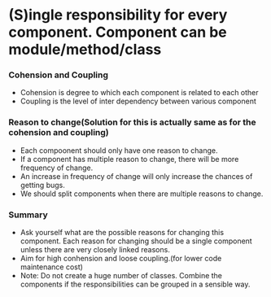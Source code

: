 # (S)ingle responsibility for every component. Component can be module/method/class

### Cohension and Coupling

- Cohension is degree to which each component is related to each other
- Coupling is the level of inter dependency between various component

### Reason to change(Solution for this is actually same as for the cohension and coupling)

- Each compoonent should only have one reason to change.
- If a component has multiple reason to change, there will be more frequency of change.
- An increase in frequency of change will only increase the chances of getting bugs.
- We should split components when there are multiple reasons to change.

### Summary
- Ask yourself what are the possible reasons for changing this component. Each reason for changing should be a single component unless there are very closely linked reasons.
- Aim for high conhension and loose coupling.(for lower code maintenance cost)
- Note: Do not create a huge number of classes. Combine the components if the responsibilities can be grouped in a sensible way.